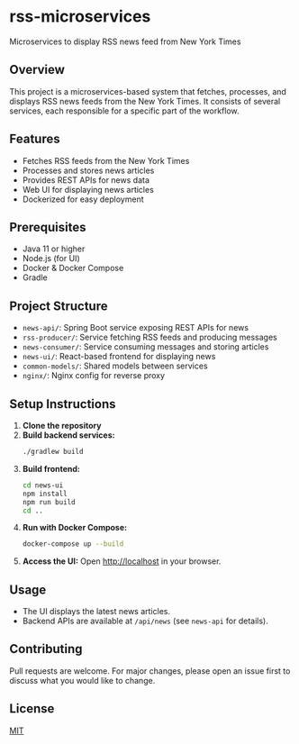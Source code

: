 # rss-microservices
Microservices to display RSS news feed from New York Times

## Overview
This project is a microservices-based system that fetches, processes, and displays RSS news feeds from the New York Times. It consists of several services, each responsible for a specific part of the workflow.

## Features
- Fetches RSS feeds from the New York Times
- Processes and stores news articles
- Provides REST APIs for news data
- Web UI for displaying news articles
- Dockerized for easy deployment

## Prerequisites
- Java 11 or higher
- Node.js (for UI)
- Docker & Docker Compose
- Gradle

## Project Structure
- `news-api/`: Spring Boot service exposing REST APIs for news
- `rss-producer/`: Service fetching RSS feeds and producing messages
- `news-consumer/`: Service consuming messages and storing articles
- `news-ui/`: React-based frontend for displaying news
- `common-models/`: Shared models between services
- `nginx/`: Nginx config for reverse proxy

## Setup Instructions
1. **Clone the repository**
2. **Build backend services:**
   ```sh
   ./gradlew build
   ```
3. **Build frontend:**
   ```sh
   cd news-ui
   npm install
   npm run build
   cd ..
   ```
4. **Run with Docker Compose:**
   ```sh
   docker-compose up --build
   ```
5. **Access the UI:**
   Open [http://localhost](http://localhost) in your browser.

## Usage
- The UI displays the latest news articles.
- Backend APIs are available at `/api/news` (see `news-api` for details).

## Contributing
Pull requests are welcome. For major changes, please open an issue first to discuss what you would like to change.

## License
[MIT](LICENSE)
